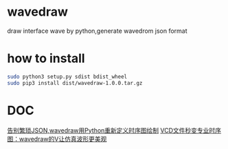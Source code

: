 # wavedraw
draw interface wave by python,generate wavedrom json format

# how to install
```bash
sudo python3 setup.py sdist bdist_wheel
sudo pip3 install dist/wavedraw-1.0.0.tar.gz
```
# DOC
[告别繁琐JSON,wavedraw用Python重新定义时序图绘制](https://mp.weixin.qq.com/s/UKP6je7WAJ9fbn43Bo6G1Q) 
[VCD文件秒变专业时序图：wavedraw的V让仿真波形更美观](https://mp.weixin.qq.com/s/4144k4yHIODUy3oAGezDkg)